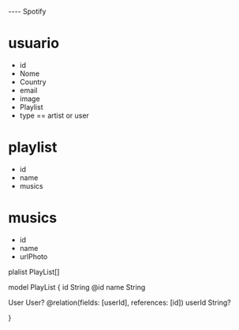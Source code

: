 ---- Spotify

# usuario
- id 
- Nome
- Country
- email
- image 
- Playlist
- type == artist or user

# playlist 
- id
- name 
- musics


# musics 
- id 
- name 
- urlPhoto




plalist  PlayList[]

model PlayList {
  id   String @id
  name String

  User   User?   @relation(fields: [userId], references: [id])
  userId String?

}

